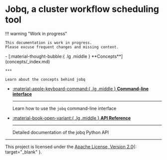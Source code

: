 # Jobq, a cluster workflow scheduling tool

!!! warning "Work in progress"

    This documentation is work in progress.
    Please excuse frequent changes and missing content.

<div class="grid cards" markdown>
-   [:material-thought-bubble:{ .lg .middle } **Concepts**](concepts/_index.md)

    ***

    Learn about the concepts behind jobq

-   [:material-apple-keyboard-command:{ .lg .middle } **Command-line interface**](cli.md)

    ***

    Learn how to use the `jobq` command-line interface

-   [:material-book-open-variant:{ .lg .middle } **API Reference**](reference/SUMMARY.md)

    ***

    Detailed documentation of the jobq Python API

</div>

<hr />

This project is licensed under the [Apache License, Version 2.0](https://www.apache.org/licenses/LICENSE-2.0){: target="\_blank" }.
